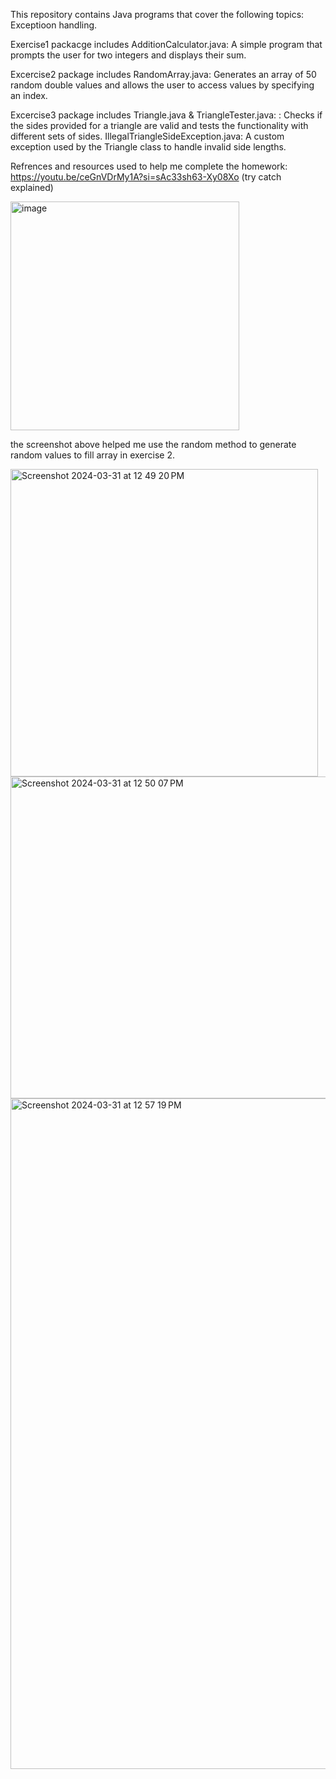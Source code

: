 This repository contains Java programs that cover the following topics: Exceptioon handling.

Exercise1 packacge includes AdditionCalculator.java: A simple program that prompts the user for two integers and displays their sum.

Excercise2 package includes RandomArray.java: Generates an array of 50 random double values and allows the user to access values by specifying an index.

Excercise3 package includes Triangle.java & TriangleTester.java: : Checks if the sides provided for a triangle are valid and tests the functionality with different sets of sides.
IllegalTriangleSideException.java: A custom exception used by the Triangle class to handle invalid side lengths.

Refrences and resources used to help me complete the homework: 
https://youtu.be/ceGnVDrMy1A?si=sAc33sh63-Xy08Xo (try catch explained)


<img width="366" alt="image" src="https://github.com/DylanLong12/Chapter4/assets/132924658/d270ccd5-d88e-4661-828b-7c80e755e031">

the screenshot above helped me use the random method to generate random values to fill array in exercise 2.


<img width="492" alt="Screenshot 2024-03-31 at 12 49 20 PM" src="https://github.com/DylanLong12/Chapter4/assets/132924658/6175543c-7bb9-47cc-b2a4-899ee65dfc50">

<img width="515" alt="Screenshot 2024-03-31 at 12 50 07 PM" src="https://github.com/DylanLong12/Chapter4/assets/132924658/ae347c8b-9ea8-4884-b73c-da6dad66e5ab">

<img width="1073" alt="Screenshot 2024-03-31 at 12 57 19 PM" src="https://github.com/DylanLong12/Chapter4/assets/132924658/c2c30b34-17d3-447b-af82-670ce1dc7be6">
